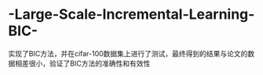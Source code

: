 # -Large-Scale-Incremental-Learning-BIC-
实现了BIC方法，并在cifar-100数据集上进行了测试，最终得到的结果与论文的数据相差很小，验证了BIC方法的准确性和有效性
